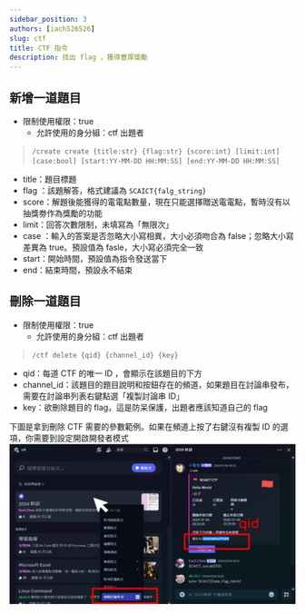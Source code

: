```yaml
---
sidebar_position: 3
authors: [iach526526]
slug: ctf
title: CTF 指令
description: 找出 flag ，獲得豐厚獎勵
---
```

## 新增一道題目

- 限制使用權限：true
  - 允許使用的身分組：ctf 出題者

> `/create create {title:str} {flag:str} {score:int} [limit:int] [case:bool] [start:YY-MM-DD HH:MM:SS] [end:YY-MM-DD HH:MM:SS]`

- title：題目標題
- flag ：該題解答，格式建議為 `SCAICT{falg_string}`
- score：解題後能獲得的電電點數量，現在只能選擇贈送電電點，暫時沒有以抽獎劵作為獎勵的功能
- limit：回答次數限制，未填寫為「無限次」
- case ：輸入的答案是否忽略大小寫相異，大小必須吻合為 false；忽略大小寫差異為 true。預設值為 fasle，大小寫必須完全一致
- start：開始時間，預設值為指令發送當下
- end：結束時間，預設永不結束

## 刪除一道題目

- 限制使用權限：true
  - 允許使用的身分組：ctf 出題者

>`/ctf delete {qid} {channel_id} {key}`

- qid：每道 CTF 的唯一 ID ，會顯示在該題目的下方
- channel_id：該題目的題目說明和按鈕存在的頻道，如果題目在討論串發布，需要在討論串列表右鍵點選「複製討論串 ID」
- key：欲刪除題目的 flag，這是防呆保護，出題者應該知道自己的 flag

下圖是拿到刪除 CTF 需要的參數範例。如果在頻道上按了右鍵沒有複製 ID 的選項，你需要到設定開啟開發者模式
![ctfID](../../../static/img/ctfID.png)
